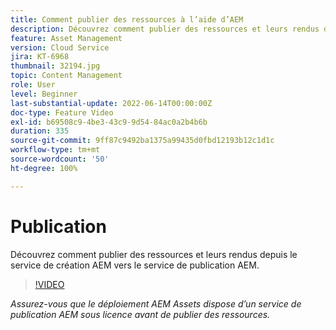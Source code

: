 ```yaml
---
title: Comment publier des ressources à l’aide d’AEM
description: Découvrez comment publier des ressources et leurs rendus depuis le service de création AEM vers le service de publication AEM.
feature: Asset Management
version: Cloud Service
jira: KT-6968
thumbnail: 32194.jpg
topic: Content Management
role: User
level: Beginner
last-substantial-update: 2022-06-14T00:00:00Z
doc-type: Feature Video
exl-id: b69508c9-4be3-43c9-9d54-84ac0a2b4b6b
duration: 335
source-git-commit: 9ff87c9492ba1375a99435d0fbd12193b12c1d1c
workflow-type: tm+mt
source-wordcount: '50'
ht-degree: 100%

---
```


# Publication

Découvrez comment publier des ressources et leurs rendus depuis le service de création AEM vers le service de publication AEM.

>[!VIDEO](https://video.tv.adobe.com/v/330932?quality=12&learn=on)

_Assurez-vous que le déploiement AEM Assets dispose d’un service de publication AEM sous licence avant de publier des ressources._
